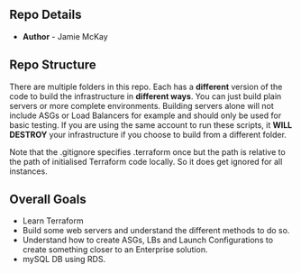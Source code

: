 ## Repo Details
* **Author** - Jamie McKay

## Repo Structure
There are multiple folders in this repo. Each has a **different** version of the code to build the infrastructure in **different ways**. You can just build plain servers or more complete environments. Building servers alone will not include ASGs or Load Balancers for example and should only be used for basic testing. If you are using the same account to run these scripts, it **WILL DESTROY** your infrastructure if you choose to build from a different folder.

Note that the .gitignore specifies .terraform once but the path is relative to the path of initialised Terraform code locally. So it does get ignored for all instances.

## Overall Goals
* Learn Terraform
* Build some web servers and understand the different methods to do so.
* Understand how to create ASGs, LBs and Launch Configurations to create something closer to an Enterprise solution. 
* mySQL DB using RDS.
